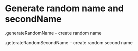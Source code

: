 # Generate random name and secondName

.generateRandomName - create random name

.geterateRandomSecondName - create random second name